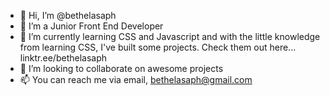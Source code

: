 - 👋 Hi, I’m @bethelasaph
- 👀 I’m a Junior Front End Developer
- 🌱 I’m currently learning CSS and Javascript and with the little knowledge from learning CSS, I've built some projects. Check them out here... linktr.ee/bethelasaph
- 💞️ I’m looking to collaborate on awesome projects 
- 📫 You can reach me via email, bethelasaph@gmail.com

<!---
bethelasaph/bethelasaph is a ✨ special ✨ repository because its `README.md` (this file) appears on your GitHub profile.
You can click the Preview link to take a look at your changes.
--->
